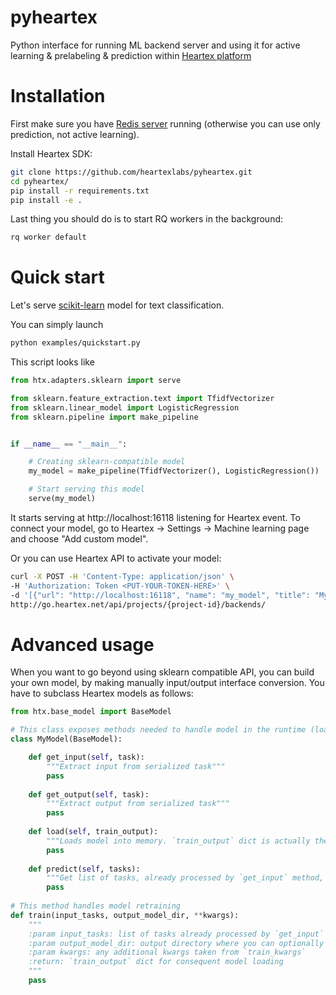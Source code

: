 # pyheartex

Python interface for running ML backend server and using it for active learning & prelabeling & prediction within [Heartex platform](https://www.heartex.net)

# Installation

First make sure you have [Redis server](https://redis.io/topics/quickstart) running (otherwise you can use only prediction, not active learning).

Install Heartex SDK:
```bash
git clone https://github.com/heartexlabs/pyheartex.git
cd pyheartex/
pip install -r requirements.txt
pip install -e .
```

Last thing you should do is to start RQ workers in the background:
```bash
rq worker default
```

# Quick start
Let's serve [scikit-learn](https://scikit-learn.org/stable/) model for text classification.

You can simply launch
```bash
python examples/quickstart.py
```

This script looks like
```python
from htx.adapters.sklearn import serve

from sklearn.feature_extraction.text import TfidfVectorizer
from sklearn.linear_model import LogisticRegression
from sklearn.pipeline import make_pipeline


if __name__ == "__main__":

    # Creating sklearn-compatible model
    my_model = make_pipeline(TfidfVectorizer(), LogisticRegression())

    # Start serving this model
    serve(my_model)
``` 

It starts serving at http://localhost:16118 listening for Heartex event. 
To connect your model, go to Heartex -> Settings -> Machine learning page and choose "Add custom model".

Or you can use Heartex API to activate your model:
```bash
curl -X POST -H 'Content-Type: application/json' \
-H 'Authorization: Token <PUT-YOUR-TOKEN-HERE>' \
-d '[{"url": "http://localhost:16118", "name": "my_model", "title": "My model", "description": "My new model deployed on Heartex"}]' \
http://go.heartex.net/api/projects/{project-id}/backends/
```

# Advanced usage
When you want to go beyond using sklearn compatible API, you can build your own model, by making manually input/output interface conversion.
You have to subclass Heartex models as follows:
```python
from htx.base_model import BaseModel

# This class exposes methods needed to handle model in the runtime (loading into memory, running predictions)
class MyModel(BaseModel):

    def get_input(self, task):
        """Extract input from serialized task"""
        pass
    
    def get_output(self, task):
        """Extract output from serialized task"""
        pass
        
    def load(self, train_output):
        """Loads model into memory. `train_output` dict is actually the output the `train` method (see below)"""
        pass
        
    def predict(self, tasks):
        """Get list of tasks, already processed by `get_input` method, and returns completions in Heartex format"""
        pass
        
# This method handles model retraining
def train(input_tasks, output_model_dir, **kwargs):
    """
    :param input_tasks: list of tasks already processed by `get_input`
    :param output_model_dir: output directory where you can optionally store model resources
    :param kwargs: any additional kwargs taken from `train_kwargs`
    :return: `train_output` dict for consequent model loading
    """
    pass
```